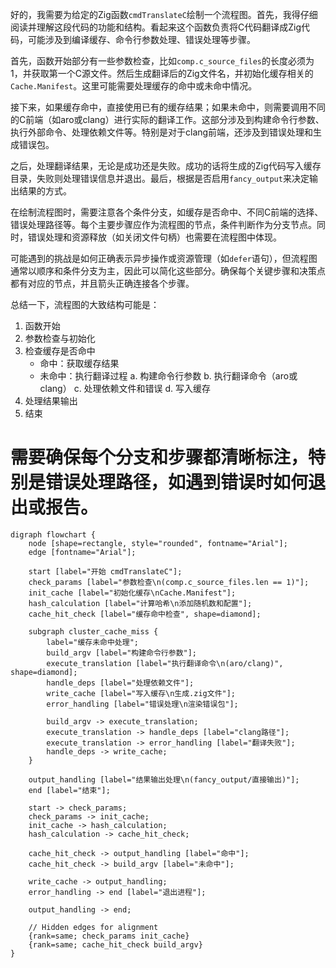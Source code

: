 好的，我需要为给定的Zig函数`cmdTranslateC`绘制一个流程图。首先，我得仔细阅读并理解这段代码的功能和结构。看起来这个函数负责将C代码翻译成Zig代码，可能涉及到编译缓存、命令行参数处理、错误处理等步骤。

首先，函数开始部分有一些参数检查，比如`comp.c_source_files`的长度必须为1，并获取第一个C源文件。然后生成翻译后的Zig文件名，并初始化缓存相关的`Cache.Manifest`。这里可能需要处理缓存的命中或未命中情况。

接下来，如果缓存命中，直接使用已有的缓存结果；如果未命中，则需要调用不同的C前端（如aro或clang）进行实际的翻译工作。这部分涉及到构建命令行参数、执行外部命令、处理依赖文件等。特别是对于clang前端，还涉及到错误处理和生成错误包。

之后，处理翻译结果，无论是成功还是失败。成功的话将生成的Zig代码写入缓存目录，失败则处理错误信息并退出。最后，根据是否启用`fancy_output`来决定输出结果的方式。

在绘制流程图时，需要注意各个条件分支，如缓存是否命中、不同C前端的选择、错误处理路径等。每个主要步骤应作为流程图的节点，条件判断作为分支节点。同时，错误处理和资源释放（如关闭文件句柄）也需要在流程图中体现。

可能遇到的挑战是如何正确表示异步操作或资源管理（如`defer`语句），但流程图通常以顺序和条件分支为主，因此可以简化这些部分。确保每个关键步骤和决策点都有对应的节点，并且箭头正确连接各个步骤。

总结一下，流程图的大致结构可能是：

1. 函数开始
2. 参数检查与初始化
3. 检查缓存是否命中
   - 命中：获取缓存结果
   - 未命中：执行翻译过程
     a. 构建命令行参数
     b. 执行翻译命令（aro或clang）
     c. 处理依赖文件和错误
     d. 写入缓存
4. 处理结果输出
5. 结束

需要确保每个分支和步骤都清晰标注，特别是错误处理路径，如遇到错误时如何退出或报告。
================================================
```graphviz
digraph flowchart {
    node [shape=rectangle, style="rounded", fontname="Arial"];
    edge [fontname="Arial"];

    start [label="开始 cmdTranslateC"];
    check_params [label="参数检查\n(comp.c_source_files.len == 1)"];
    init_cache [label="初始化缓存\nCache.Manifest"];
    hash_calculation [label="计算哈希\n添加随机数和配置"];
    cache_hit_check [label="缓存命中检查", shape=diamond];

    subgraph cluster_cache_miss {
        label="缓存未命中处理";
        build_argv [label="构建命令行参数"];
        execute_translation [label="执行翻译命令\n(aro/clang)", shape=diamond];
        handle_deps [label="处理依赖文件"];
        write_cache [label="写入缓存\n生成.zig文件"];
        error_handling [label="错误处理\n渲染错误包"];

        build_argv -> execute_translation;
        execute_translation -> handle_deps [label="clang路径"];
        execute_translation -> error_handling [label="翻译失败"];
        handle_deps -> write_cache;
    }

    output_handling [label="结果输出处理\n(fancy_output/直接输出)"];
    end [label="结束"];

    start -> check_params;
    check_params -> init_cache;
    init_cache -> hash_calculation;
    hash_calculation -> cache_hit_check;

    cache_hit_check -> output_handling [label="命中"];
    cache_hit_check -> build_argv [label="未命中"];

    write_cache -> output_handling;
    error_handling -> end [label="退出进程"];

    output_handling -> end;
    
    // Hidden edges for alignment
    {rank=same; check_params init_cache}
    {rank=same; cache_hit_check build_argv}
}
```